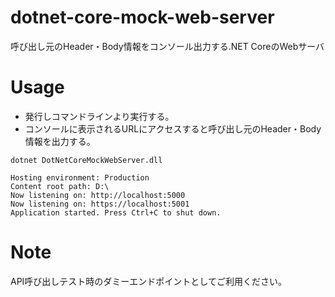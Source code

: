 # dotnet-core-mock-web-server
呼び出し元のHeader・Body情報をコンソール出力する.NET CoreのWebサーバ

# Usage
- 発行しコマンドラインより実行する。
- コンソールに表示されるURLにアクセスすると呼び出し元のHeader・Body情報を出力する。

```
dotnet DotNetCoreMockWebServer.dll
```

```
Hosting environment: Production
Content root path: D:\
Now listening on: http://localhost:5000
Now listening on: https://localhost:5001
Application started. Press Ctrl+C to shut down.
```

# Note
API呼び出しテスト時のダミーエンドポイントとしてご利用ください。